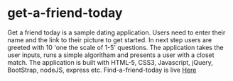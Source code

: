 # get-a-friend-today
Get a friend today is a sample dating application. Users need to enter their name and the link to their picture to get started. In next step users are greeted with 10 'one the scale of 1-5' questions. The application takes the user inputs, runs a simple algoritham and presents a user with a closet match.
The application is built with HTML-5, CSS3, Javascript, jQuery, BootStrap, nodeJS, express etc. Find-a-friend-today is live 
[Here](https://find-a-friend-today.herokuapp.com)
